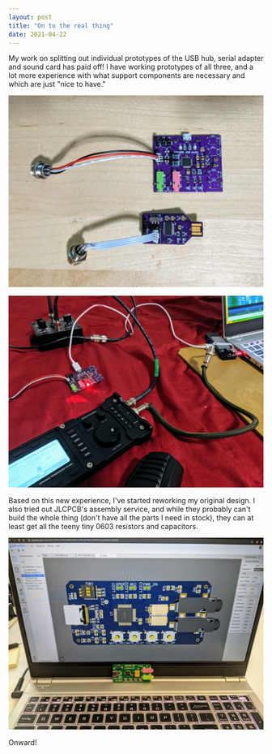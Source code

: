 ```yaml
---
layout: post
title: "On to the real thing"
date: 2021-04-22
---
```


My work on splitting out individual prototypes of the USB hub, serial adapter and sound card has
paid off! I have working prototypes of all three, and a lot more experience with what support
components are necessary and which are just "nice to have."

![Separated sound card and serial prototype boards](/assets/2021-04-19-pcbs.jpg)

![Sound card and serial prototypes in use](/assets/2021-04-19-pcbs-in-situ.jpg)

Based on this new experience, I've started reworking my original design. I also tried out JLCPCB's
assembly service, and while they probably can't build the whole thing (don't have all the parts I
need in stock), they can at least get all the teeny tiny 0603 resistors and capacitors.

![JLCPCB design and physical board](/assets/2021-04-21-jlcpcb.jpg)

Onward!
